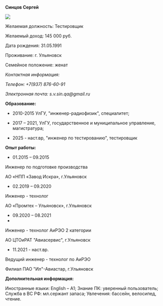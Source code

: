 **Синцов Сергей**

![](https://drive.google.com/file/d/1yXBSbvqp3sacO5WRnW7_38GZ1ji5obrz/view?usp=sharing)

Желаемая должность:  Тестировщик 

Желаемый доход:  145 000 руб.

Дата рождения:  31.05.1991 

Проживание:  г. Ульяновск

Семейное положение: женат

_Контактная информация:_

_Телефон: +7(937) 876-60-91_

_Электронная почта:  s.v.sin.qa@gmail.ru_

**Образование:**

* 2010-2015 УлГУ, "инженер-радиофизик", специалитет;

* 2017 – 2021, УлГУ, государственное и муниципальное управление, магистратура;

* 2025 - наст.вр, "инженер по тестированию", тестировщик

**Опыт работы:**

* 01.2015 – 09.2015 

Инженер по подготовке производства

АО «НПП «Завод Искра»,  г.Ульяновск

* 02.2019 – 09.2020 
  
Инженер - технолог

АО «Промтех – Ульяновск»,  г.Ульяновск

* 09.2020 – 08.2021 
* 
Инженер - технолог АиРЭО 2 категории

АО ЦТОиРАТ "Авиасервис",  г.Ульяновск

* 11.2021 - наст.вр.

Ведущий инженер - технолог по АиРЭО

Филиал ПАО "Ил"-Авиастар, г.Ульяновск



**Дополнительная информация:**

Иностранные языки: English – А1;
Знание ПК: уверенный пользователь;
Служба в ВС РФ: мл.сержант запаса;
Увлечения: бассейн, велосипед, чтение.


[def]: https://drive.google.com/file/d/1yXBSbvqp3sacO5WRnW7_38GZ1ji5obrz/view?usp=sharing
[def2]: https://drive.google.com/file/d/1yXBSbvqp3sacO5WRnW7_38GZ1ji5obrz/view?usp=sharing